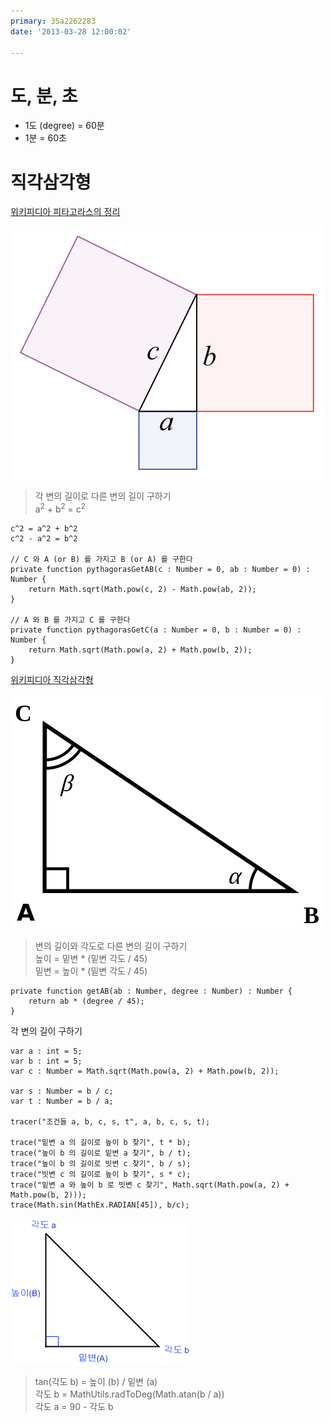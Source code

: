 ```yaml
---
primary: 35a2262283
date: '2013-03-28 12:00:02'

---
```


# 도, 분, 초 

- 1도 (degree) = 60분
- 1분 = 60초

# 직각삼각형

[위키피디아 피타고라스의 정리](http://ko.wikipedia.org/wiki/%ED%94%BC%ED%83%80%EA%B3%A0%EB%9D%BC%EC%8A%A4%EC%9D%98_%EC%A0%95%EB%A6%AC)

![pythagorean.png](assets/pythagorean.png)

> 각 변의 길이로 다른 변의 길이 구하기   
> a<sup>2</sup> + b<sup>2</sup> = c<sup>2</sup>


	c^2 = a^2 + b^2
	c^2 - a^2 = b^2
	
	// C 와 A (or B) 를 가지고 B (or A) 를 구한다
	private function pythagorasGetAB(c : Number = 0, ab : Number = 0) : Number {
		return Math.sqrt(Math.pow(c, 2) - Math.pow(ab, 2));
	}
	
	// A 와 B 를 가지고 C 를 구한다
	private function pythagorasGetC(a : Number = 0, b : Number = 0) : Number {
		return Math.sqrt(Math.pow(a, 2) + Math.pow(b, 2));
	}

[위키피디아 직각삼각형](http://ko.wikipedia.org/wiki/%EC%A7%81%EA%B0%81%EC%82%BC%EA%B0%81%ED%98%95)

![triangle.png](assets/triangle.png)

> 변의 길이와 각도로 다른 변의 길이 구하기   
> 높이 = 밑변 * (밑변 각도 / 45)   
> 밑변 = 높이 * (밑변 각도 / 45)

	private function getAB(ab : Number, degree : Number) : Number {
		return ab * (degree / 45);
	}
	
각 변의 길이 구하기

	var a : int = 5;
	var b : int = 5;
	var c : Number = Math.sqrt(Math.pow(a, 2) + Math.pow(b, 2));
	
	var s : Number = b / c;
	var t : Number = b / a;
	
	tracer("조건들 a, b, c, s, t", a, b, c, s, t);
	
	trace("밑변 a 의 길이로 높이 b 찾기", t * b);
	trace("높이 b 의 길이로 밑변 a 찾기", b / t);
	trace("높이 b 의 길이로 빗변 c 찾기", b / s);
	trace("빗변 c 의 길이로 높이 b 찾기", s * c);
	trace("밑변 a 와 높이 b 로 빗변 c 찾기", Math.sqrt(Math.pow(a, 2) + Math.pow(b, 2)));
	trace(Math.sin(MathEx.RADIAN[45]), b/c);
	
![triangle2.png](assets/triangle2.png)

> tan(각도 b) = 높이 (b) / 밑변 (a)    
> 각도 b = MathUtils.radToDeg(Math.atan(b / a))    
> 각도 a = 90 - 각도 b
